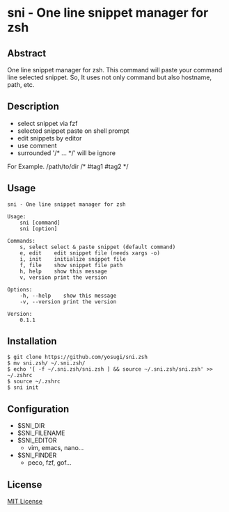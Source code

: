 # sni - One line snippet manager for zsh

## Abstract

One line snippet manager for zsh.
This command will paste your command line selected snippet.
So, It uses not only command but also hostname, path, etc.

## Description

- select snippet via fzf
- selected snippet paste on shell prompt
- edit snippets by editor
- use comment
- surrounded '/* ... */' will be ignore

For Example.
 /path/to/dir /* #tag1 #tag2 */

## Usage

```
sni - One line snippet manager for zsh

Usage:
    sni [command]
    sni [option]

Commands:
    s, select select & paste snippet (default command)
    e, edit    edit snippet file (needs xargs -o)
    i, init    initialize snippet file
    f, file    show snippet file path
    h, help    show this message
    v, version print the version

Options:
    -h, --help    show this message
    -v, --version print the version

Version:
    0.1.1
```

## Installation

```
$ git clone https://github.com/yosugi/sni.zsh
$ mv sni.zsh/ ~/.sni.zsh/
$ echo '[ -f ~/.sni.zsh/sni.zsh ] && source ~/.sni.zsh/sni.zsh' >> ~/.zshrc
$ source ~/.zshrc
$ sni init
```

## Configuration

* $SNI_DIR
* $SNI_FILENAME
* $SNI_EDITOR
    * vim, emacs, nano...
* $SNI_FINDER
    * peco, fzf, gof...

## License

[MIT License](LICENSE)
